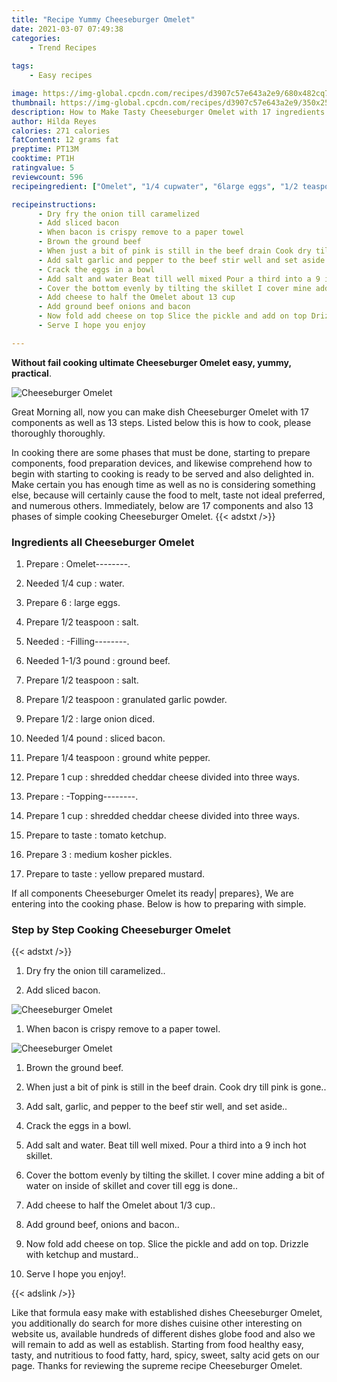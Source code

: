 ```yaml
---
title: "Recipe Yummy Cheeseburger Omelet"
date: 2021-03-07 07:49:38
categories:
    - Trend Recipes
    
tags:
    - Easy recipes

image: https://img-global.cpcdn.com/recipes/d3907c57e643a2e9/680x482cq70/cheeseburger-omelet-recipe-main-photo.jpg
thumbnail: https://img-global.cpcdn.com/recipes/d3907c57e643a2e9/350x250cq70/cheeseburger-omelet-recipe-main-photo.jpg
description: How to Make Tasty Cheeseburger Omelet with 17 ingredients and 13 stages of easy cooking.
author: Hilda Reyes
calories: 271 calories
fatContent: 12 grams fat
preptime: PT13M
cooktime: PT1H
ratingvalue: 5
reviewcount: 596
recipeingredient: ["Omelet", "1/4 cupwater", "6large eggs", "1/2 teaspoonsalt", "Filling", "1-1/3 poundground beef", "1/2 teaspoonsalt", "1/2 teaspoongranulated garlic powder", "1/2large onion diced", "1/4 poundsliced bacon", "1/4 teaspoonground white pepper", "1 cupshredded cheddar cheese divided into three ways", "Topping", "1 cupshredded cheddar cheese divided into three ways", "to tastetomato ketchup", "3medium kosher pickles", "to tasteyellow prepared mustard"]

recipeinstructions: 
      - Dry fry the onion till caramelized 
      - Add sliced bacon 
      - When bacon is crispy remove to a paper towel 
      - Brown the ground beef 
      - When just a bit of pink is still in the beef drain Cook dry till pink is gone 
      - Add salt garlic and pepper to the beef stir well and set aside 
      - Crack the eggs in a bowl 
      - Add salt and water Beat till well mixed Pour a third into a 9 inch hot skillet 
      - Cover the bottom evenly by tilting the skillet I cover mine adding a bit of water on inside of skillet and cover till egg is done 
      - Add cheese to half the Omelet about 13 cup 
      - Add ground beef onions and bacon 
      - Now fold add cheese on top Slice the pickle and add on top Drizzle with ketchup and mustard 
      - Serve I hope you enjoy

---
```




**Without fail cooking ultimate Cheeseburger Omelet easy, yummy, practical**. 


![Cheeseburger Omelet](https://img-global.cpcdn.com/recipes/d3907c57e643a2e9/680x482cq70/cheeseburger-omelet-recipe-main-photo.jpg "Cheeseburger Omelet")




Great Morning all, now you can make dish Cheeseburger Omelet with 17 components as well as 13 steps. Listed below this is how to cook, please thoroughly thoroughly.

In cooking there are some phases that must be done, starting to prepare components, food preparation devices, and likewise comprehend how to begin with starting to cooking is ready to be served and also delighted in. Make certain you has enough time as well as no is considering something else, because will certainly cause the food to melt, taste not ideal preferred, and numerous others. Immediately, below are 17 components and also 13 phases of simple cooking Cheeseburger Omelet.
{{< adstxt />}}

### Ingredients all Cheeseburger Omelet


1. Prepare  : Omelet--------.

1. Needed 1/4 cup : water.

1. Prepare 6 : large eggs.

1. Prepare 1/2 teaspoon : salt.

1. Needed  : -Filling--------.

1. Needed 1-1/3 pound : ground beef.

1. Prepare 1/2 teaspoon : salt.

1. Prepare 1/2 teaspoon : granulated garlic powder.

1. Prepare 1/2 : large onion diced.

1. Needed 1/4 pound : sliced bacon.

1. Prepare 1/4 teaspoon : ground white pepper.

1. Prepare 1 cup : shredded cheddar cheese divided into three ways.

1. Prepare  : -Topping--------.

1. Prepare 1 cup : shredded cheddar cheese divided into three ways.

1. Prepare to taste : tomato ketchup.

1. Prepare 3 : medium kosher pickles.

1. Prepare to taste : yellow prepared mustard.



If all components Cheeseburger Omelet its ready| prepares}, We are entering into the cooking phase. Below is how to preparing with simple.

### Step by Step Cooking Cheeseburger Omelet

{{< adstxt />}}


1. Dry fry the onion till caramelized..



1. Add sliced bacon.



![Cheeseburger Omelet](https://img-global.cpcdn.com/steps/08a65e50ded0a57c/160x128cq70/cheeseburger-omelet-recipe-step-2-photo.jpg" "Cheeseburger Omelet")



1. When bacon is crispy remove to a paper towel.



![Cheeseburger Omelet](https://img-global.cpcdn.com/steps/ac29c441a0808469/160x128cq70/cheeseburger-omelet-recipe-step-3-photo.jpg" "Cheeseburger Omelet")



1. Brown the ground beef.



1. When just a bit of pink is still in the beef drain. Cook dry till pink is gone..



1. Add salt, garlic, and pepper to the beef stir well, and set aside..



1. Crack the eggs in a bowl.



1. Add salt and water. Beat till well mixed. Pour a third into a 9 inch hot skillet.



1. Cover the bottom evenly by tilting the skillet. I cover mine adding a bit of water on inside of skillet and cover till egg is done..



1. Add cheese to half the Omelet about 1/3 cup..



1. Add ground beef, onions and bacon..



1. Now fold add cheese on top. Slice the pickle and add on top. Drizzle with ketchup and mustard..



1. Serve I hope you enjoy!.





{{< adslink />}}

Like that formula easy make with established dishes Cheeseburger Omelet, you additionally do search for more dishes cuisine other interesting on website us, available hundreds of different dishes globe food and also we will remain to add as well as establish. Starting from food healthy easy, tasty, and nutritious to food fatty, hard, spicy, sweet, salty acid gets on our page. Thanks for reviewing the supreme recipe Cheeseburger Omelet.

